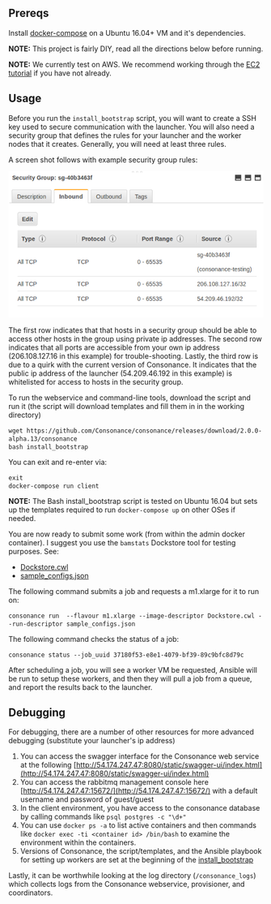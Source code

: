 ## Prereqs

Install [docker-compose](https://docs.docker.com/compose/install/) on a Ubuntu 16.04+ VM and it's dependencies.

**NOTE:** This project is fairly DIY, read all the directions below before running.

**NOTE:** We currently test on AWS. We recommend working through the [EC2 tutorial](https://docs.aws.amazon.com/AWSEC2/latest/UserGuide/concepts.html) if you have not already.

## Usage

Before you run the `install_bootstrap` script, you will want to create a SSH key used to secure communication with the 
launcher. You will also need a security group that defines the rules for your launcher and the worker nodes that it 
creates. Generally, you will need at least three rules. 
 
A screen shot follows with example security group rules:
 
![security groups](images/security_groups.png)

The first row indicates that that hosts in a security group should be able to access other hosts in the group using private 
ip addresses. The second row indicates that all ports are accessible from your own ip address (206.108.127.16 in this example)
for trouble-shooting. Lastly, the third row is due to a quirk with the current version of Consonance. It indicates that 
the public ip address of the launcher (54.209.46.192 in this example) is whitelisted for access to hosts in the security group.

To run the webservice and command-line tools, download the script and run it (the script will download templates and
fill them in in the working directory)

    wget https://github.com/Consonance/consonance/releases/download/2.0.0-alpha.13/consonance
    bash install_bootstrap

You can exit and re-enter via:

    exit
    docker-compose run client

**NOTE:** The Bash install\_bootstrap script is tested on Ubuntu 16.04 but sets up the templates required to run `docker-compose up` on other OSes if needed.

You are now ready to submit some work (from within the admin docker container).  I suggest you use the `bamstats` Dockstore tool for testing purposes.  See:

* [Dockstore.cwl](https://github.com/briandoconnor/dockstore-tool-bamstats/blob/develop/Dockstore.cwl)
* [sample\_configs.json](https://github.com/briandoconnor/dockstore-tool-bamstats/blob/develop/sample_configs.json)

The following command submits a job and requests a m1.xlarge for it to run on: 

    consonance run  --flavour m1.xlarge --image-descriptor Dockstore.cwl --run-descriptor sample_configs.json

The following command checks the status of a job:

    consonance status --job_uuid 37180f53-e8e1-4079-bf39-89c9bfc8d79c

After scheduling a job, you will see a worker VM be requested, Ansible will be run to setup 
these workers, and then they will pull a job from a queue, and report the results back 
to the launcher. 

## Debugging

For debugging, there are a number of other resources for more advanced debugging (substitute your launcher's ip address)

1. You can access the swagger interface for the Consonance web service at the following 
[http://54.174.247.47:8080/static/swagger-ui/index.html](http://54.174.247.47:8080/static/swagger-ui/index.html)
2. You can access the rabbitmq management console here [http://54.174.247.47:15672/](http://54.174.247.47:15672/) 
 with a default username and password of guest/guest
3. In the client environment, you have access to the consonance database by calling commands like `psql postgres -c "\d+"`
4. You can use `docker ps -a` to list active containers and then commands like `docker exec -ti <container id> /bin/bash` 
to examine the environment within the containers. 
5. Versions of Consonance, the script/templates, and the Ansible playbook for setting up 
workers are set at the beginning of the [install_bootstrap](install_bootstrap)

Lastly, it can be worthwhile looking at the log directory (`/consonance_logs`) which collects logs from the Consonance 
webservice, provisioner, and coordinators.